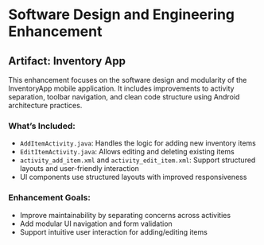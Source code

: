 # Software Design and Engineering Enhancement

## Artifact: Inventory App

This enhancement focuses on the software design and modularity of the InventoryApp mobile application. It includes improvements to activity separation, toolbar navigation, and clean code structure using Android architecture practices.

### What’s Included:
- `AddItemActivity.java`: Handles the logic for adding new inventory items
- `EditItemActivity.java`: Allows editing and deleting existing items
- `activity_add_item.xml` and `activity_edit_item.xml`: Support structured layouts and user-friendly interaction
- UI components use structured layouts with improved responsiveness

### Enhancement Goals:
- Improve maintainability by separating concerns across activities
- Add modular UI navigation and form validation
- Support intuitive user interaction for adding/editing items
